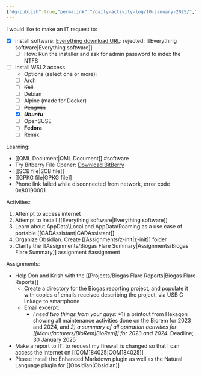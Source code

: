 ```yaml
---
{"dg-publish":true,"permalink":"/daily-activity-log/10-january-2025/","created":"2025-01-10T12:30:03.726-06:00"}
---
```


I would like to make an IT request to:
- [x] install software: [Everything download URL](voidtools.com): rejected: [[Everything software\|Everything software]]
	- [ ] How: Run the installer and ask for admin password to index the NTFS
- [ ] install WSL2 access
	- Options (select one  or more):
	- [ ] Arch
	- [ ] ~~Kali~~
	- [ ] Debian
	- [ ] Alpine (made for Docker)
	- [ ] ~~Pengwin~~
	- [x] ***Ubuntu***
	- [ ] OpenSUSE
	- [ ] **Fedora**
	- [ ] Remix

Learning: 
- [[QML Document\|QML Document]] #software
- Try Bitberry File Opener: [Download BitBerry](www.bitberry.com)
- [[SCB file\|SCB file]]
- [[GPKG file\|GPKG file]]
- Phone link failed while disconnected from network, error code 0x80190001


Activities:
1. Attempt to access internet
2. Attempt to install [[Everything software\|Everything software]]
3. Learn about AppData\Local and AppData\Roaming as a use case of portable [[CADAssistant\|CADAssistant]] 
4. Organize Obsidian. Create [[Assignments/z-init\|z-init]] folder
5. Clarify the [[Assignments/Biogas Flare Summary\|Assignments/Biogas Flare Summary]] assignment #assignment

Assignments:
- Help Don and Krish with the [[Projects/Biogas Flare Reports\|Biogas Flare Reports]]
	- Create a directory for the Biogas reporting project, and populate it with copies of emails received describing the project, via USB C linkage to smartphone
	- Email excerpt:
		- *I need two things from your guys:*
			*1) a printout from Hexagon showing all maintenance activities done on the Biorem for 2023 and 2024, and 
			*2) a summary of all operation activities for [[Manufacturers/BioRem\|BioRem]] for 2023 and 2024.*
			Deadline; 30 January 2025
- Make a report to IT, to request my firewall is changed so that I can  access the internet on [[COM184025\|COM184025]]
- Please install the Enhanced Markdown plugin  as well as the Natural Language plugin for [[Obsidian\|Obsidian]]

